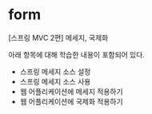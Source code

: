 # form
[스프링 MVC 2편] 메세지, 국제화

아래 항목에 대해 학습한 내용이 포함되어 있다.
- 스프링 메세지 소스 설정
- 스프링 메세지 소스 사용
- 웹 어플리케이션에 메세지 적용하기
- 웹 어플리케이션에 국제화 적용하기
